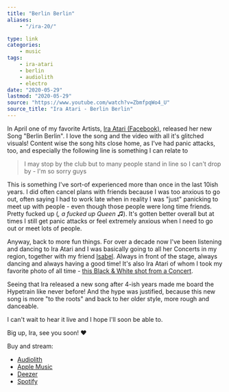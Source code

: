```yaml
---
title: "Berlin Berlin"
aliases:
    - "/ira-20/"

type: link
categories:
    - music
tags:
    - ira-atari
    - berlin
    - audiolith
    - electro
date: "2020-05-29"
lastmod: "2020-05-29"
source: "https://www.youtube.com/watch?v=ZbmfpqWo4_U"
source_title: "Ira Atari - Berlin Berlin"
---
```


In April one of my favorite Artists, [Ira Atari (Facebook)](https://de-de.facebook.com/IraAtari/), released her new Song "Berlin Berlin". I love the song and the video with all it's glitched visuals! Content wise the song hits close home, as I've had panic attacks, too, and especially the following line is something I can relate to

> I may stop by the club but to many people stand in line so I can't drop by - I'm so sorry guys

This is something I've sort-of experienced more than once in the last 10ish years. I did often cancel plans with friends because I was too anxious to go out, often saying I had to work late when in reality I was "just" panicking to meet up with people - even though those people were long time friends. Pretty fucked up (_, a fucked up Queen_ ♫). It's gotten better overall but at times I still get panic attacks or feel extremely anxious when I need to go out or meet lots of people. 

Anyway, back to more fun things. For over a decade now I've been listening and dancing to Ira Atari and I was basically going to all her Concerts in my region, together with my friend [Isabel](https://www.instagram.com/bellavonoben/). Always in front of the stage, always dancing and always having a good time! It's also Ira Atari of whom I took my favorite photo of all time - [this Black & White shot from a Concert](https://www.flickr.com/photos/dearwhoever/4876035979/in/album-72157624550670131/).

Seeing that Ira released a new song after 4-ish years made me board the Hypetrain like never before! And the hype was justified, because this new song is more "to the roots" and back to her older style, more rough and danceable. 

I can't wait to hear it live and I hope I'll soon be able to.

Big up, Ira, see you soon! ❤️

Buy and stream: 
- [Audiolith](https://audiolith.net/de/release/al320/)
- [Apple Music](https://music.apple.com/us/album/berlin-berlin-single/1499526141)
- [Deezer](https://www.deezer.com/en/album/132333702)
- [Spotify](https://open.spotify.com/album/7zH2oBLAMCyFSlp1At1Iuh)
